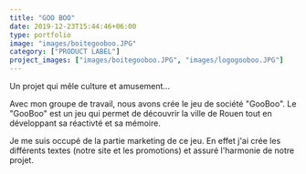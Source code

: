 ```yaml
---
title: "GOO BOO"
date: 2019-12-23T15:44:46+06:00
type: portfolio
image: "images/boitegooboo.JPG"
category: ["PRODUCT LABEL"]
project_images: ["images/boitegooboo.JPG", "images/logogooboo.JPG"]
---
```


Un projet qui mêle culture et amusement...

Avec mon groupe de travail, nous avons crée le jeu de société "GooBoo". Le "GooBoo" est un jeu qui permet de découvrir la ville de Rouen tout en développant sa réactivté et sa mémoire. 

Je me suis occupé de la partie marketing de ce jeu. En effet j'ai crée les différents textes (notre site et les promotions) et assuré l'harmonie de notre projet. 

